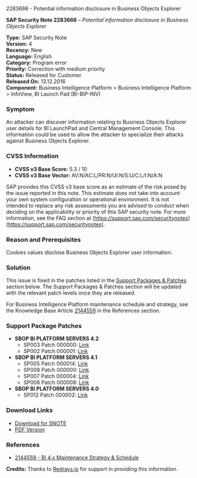 2283666 - Potential information disclosure in Business Objects Explorer

**SAP Security Note 2283666** – *Potential information disclosure in Business Objects Explorer*

**Type:** SAP Security Note  
**Version:** 4  
**Recency:** New  
**Language:** English  
**Category:** Program error  
**Priority:** Correction with medium priority  
**Status:** Released for Customer  
**Released On:** 13.12.2016  
**Component:** Business Intelligence Platform > Business Intelligence Platform > InfoView, BI Launch Pad (BI-BIP-INV)  

### Symptom

An attacker can discover information relating to Business Objects Explorer user details for BI LaunchPad and Central Management Console. This information could be used to allow the attacker to specialize their attacks against Business Objects Explorer.

### CVSS Information

- **CVSS v3 Base Score:** 5.3 / 10  
- **CVSS v3 Base Vector:** AV:N/AC:L/PR:N/UI:N/S:U/C:L/I:N/A:N

SAP provides this CVSS v3 base score as an estimate of the risk posed by the issue reported in this note. This estimate does not take into account your own system configuration or operational environment. It is not intended to replace any risk assessments you are advised to conduct when deciding on the applicability or priority of this SAP security note. For more information, see the FAQ section at [https://support.sap.com/securitynotes](https://support.sap.com/securitynotes).

### Reason and Prerequisites

Cookies values disclose Business Objects Explorer user information.

### Solution

This issue is fixed in the patches listed in the [Support Packages & Patches](https://me.sap.com/) section below. The Support Packages & Patches section will be updated with the relevant patch levels once they are released.

For Business Intelligence Platform maintenance schedule and strategy, see the Knowledge Base Article [2144559](https://me.sap.com/notes/2144559) in the References section.

### Support Package Patches

- **SBOP BI PLATFORM SERVERS 4.2**
  - SP003 Patch 000000: [Link](https://me.sap.com/softwarecenter/template/products/_APP=00200682500000001943&_EVENT=DISPHIER&HEADER=Y&FUNCTIONBAR=N&EVENT=TREE&NE=NAVIGATE&ENR=73555000100200001041&V=MAINT)
  - SP002 Patch 000001: [Link](https://me.sap.com/softwarecenter/template/products/_APP=00200682500000001943&_EVENT=DISPHIER&HEADER=Y&FUNCTIONBAR=N&EVENT=TREE&NE=NAVIGATE&ENR=73555000100200001041&V=MAINT)
- **SBOP BI PLATFORM SERVERS 4.1**
  - SP005 Patch 000014: [Link](https://me.sap.com/softwarecenter/template/products/_APP=00200682500000001943&_EVENT=DISPHIER&HEADER=Y&FUNCTIONBAR=N&EVENT=TREE&NE=NAVIGATE&ENR=67838200100200019009&V=MAINT)
  - SP008 Patch 000000: [Link](https://me.sap.com/softwarecenter/template/products/_APP=00200682500000001943&_EVENT=DISPHIER&HEADER=Y&FUNCTIONBAR=N&EVENT=TREE&NE=NAVIGATE&ENR=67838200100200019009&V=MAINT)
  - SP007 Patch 000004: [Link](https://me.sap.com/softwarecenter/template/products/_APP=00200682500000001943&_EVENT=DISPHIER&HEADER=Y&FUNCTIONBAR=N&EVENT=TREE&NE=NAVIGATE&ENR=67838200100200019009&V=MAINT)
  - SP006 Patch 000008: [Link](https://me.sap.com/softwarecenter/template/products/_APP=00200682500000001943&_EVENT=DISPHIER&HEADER=Y&FUNCTIONBAR=N&EVENT=TREE&NE=NAVIGATE&ENR=67838200100200019009&V=MAINT)
- **SBOP BI PLATFORM SERVERS 4.0**
  - SP012 Patch 000002: [Link](https://me.sap.com/softwarecenter/template/products/_APP=00200682500000001943&_EVENT=DISPHIER&HEADER=Y&FUNCTIONBAR=N&EVENT=TREE&NE=NAVIGATE&ENR=01200314690200013179&V=MAINT)

### Download Links

- [Download for SNOTE](https://notesdownloads.sap.com/note/0040000018268512017)
- [PDF Version](https://userapps.support.sap.com/sap/support/sfm/notes/print/0002283666?language=en-US&token=1492D759000D0C8103EEC62798E384FD)

### References

- [2144559 - BI 4.x Maintenance Strategy & Schedule](https://me.sap.com/notes/2144559)

**Credits:** Thanks to [Redrays.io](https://redrays.io) for support in providing this information.